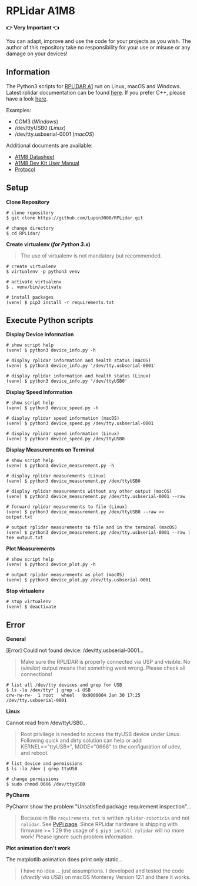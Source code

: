 # RPLidar A1M8

**:point_right: Very Important :point_left:**

You can adapt, improve and use the code for your projects as you wish. The author of this repository take no responsibility for your use or misuse or any damage on your devices!

## Information

The Python3 scripts for [RPLIDAR A1](https://www.slamtec.com/en/Lidar/A1) run on Linux, macOS and Windows. 
Latest rplidar documentation can be found [here](https://rplidar.readthedocs.io/en/latest/). 
If you prefer C++, please have a look [here](https://github.com/slamtec/rplidar_sdk).

Examples:

- COM3 (_Windows_)
- /dev/ttyUSB0 (_Linux_)
- /dev/tty.usbserial-0001 (_macOS_)

Additional documents are available:

- [A1M8 Datasheet](https://bucket-download.slamtec.com/d1e428e7efbdcd65a8ea111061794fb8d4ccd3a0/LD108_SLAMTEC_rplidar_datasheet_A1M8_v3.0_en.pdf)
- [A1M8 Dev Kit User Manual](https://bucket-download.slamtec.com/269e60a69933dffb1067a2ee3405f2918168064a/LM108_SLAMTEC_rplidarkit_usermanual_A1M8_v2.1_en.pdf)
- [Protocol](https://bucket-download.slamtec.com/f010c72be308cdc618e91746d643278185ed02b2/LR001_SLAMTEC_rplidar_protocol_v2.2_en.pdf)

## Setup

**Clone Repository**

```shell
# clone repository
$ git clone https://github.com/Lupin3000/RPLidar.git

# change directory
$ cd RPLidar/
```

**Create virtualenv (_for Python 3.x_)**

> The use of virtualenv is not mandatory but recommended.

```shell
# create virtualenv
$ virtualenv -p python3 venv

# activate virtualenv
$ . venv/bin/activate

# install packages
(venv) $ pip3 install -r requirements.txt 
```

## Execute Python scripts

**Display Device Information**

```shell
# show script help
(venv) $ python3 device_info.py -h

# display rplidar information and health status (macOS)
(venv) $ python3 device_info.py '/dev/tty.usbserial-0001'

# display rplidar information and health status (Linux)
(venv) $ python3 device_info.py '/dev/ttyUSB0'
```

**Display Speed Information**

```shell
# show script help
(venv) $ python3 device_speed.py -h

# display rplidar speed information (macOS)
(venv) $ python3 device_speed.py /dev/tty.usbserial-0001

# display rplidar speed information (Linux)
(venv) $ python3 device_speed.py /dev/ttyUSB0
```

**Display Measurements on Terminal**

```shell
# show script help
(venv) $ python3 device_measurement.py -h

# display rplidar measurements (Linux)
(venv) $ python3 device_measurement.py /dev/ttyUSB0

# display rplidar measurements without any other output (macOS)
(venv) $ python3 device_measurement.py /dev/tty.usbserial-0001 --raw

# forward rplidar measurements to file (Linux)
(venv) $ python3 device_measurement.py /dev/ttyUSB0 --raw >> output.txt

# output rplidar measurements to file and in the terminal (macOS)
(venv) $ python3 device_measurement.py /dev/tty.usbserial-0001 --raw | tee output.txt
```

**Plot Measurements**

```shell
# show script help
(venv) $ python3 device_plot.py -h

# output rplidar measurements as plot (macOS)
(venv) $ python3 device_plot.py /dev/tty.usbserial-0001
```

**Stop virtualenv**

```shell
# stop virtualenv
(venv) $ deactivate
```

## Error

**General**

[Error] Could not found device: /dev/tty.usbserial-0001...

> Make sure the RPLIDAR is properly connected via USP and visible.
> No (_similar_) output means that something went wrong. Please check all connections!

```shell
# list all /dev/tty devices and grep for USB
$ ls -la /dev/tty* | grep -i USB
crw-rw-rw-  1 root   wheel   0x9000004 Jan 30 17:25 /dev/tty.usbserial-0001
```

**Linux**

Cannot read from /dev/ttyUSB0...

> Root privilege is needed to access the ttyUSB device under Linux.
> Following quick and dirty solution can help or add KERNEL=="ttyUSB*", MODE="0666" to the configuration of udev, and reboot.

```shell
# list device and permissions
$ ls -la /dev | grep ttyUSB

# change permissions
$ sudo chmod 0666 /dev/ttyUSB0
```

**PyCharm**

PyCharm show the problem "Unsatisfied package requirement inspection"...

> Because in file `requirements.txt` is written `rplidar-roboticia` and not `rplidar`. 
> See [PyPi page](https://pypi.org/project/rplidar-roboticia/).
> Since RPLidar hardware is shipping with firmware >= 1.29 the usage of `$ pip3 install rplidar` will no more work! 
> Please ignore such problem information.

**Plot animation don't work**

The matplotlib animation does print only static... 

> I have no idea ... just assumptions. 
> I developed and tested the code (_directly via USB_) on macOS Monterey Version 12.1 and there it works.
